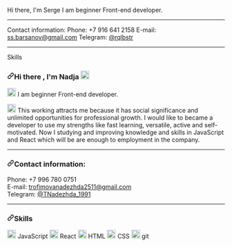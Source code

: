 Hi there, I'm Serge
I am beginner Front-end developer.

<hr>

Contact information:
Phone: +7 916 641 2158
E-mail: [ss.barsanov@gmail.com](ss.barsanov@gmail.com)
Telegram: [@rqlbstr](https://t.me/rqlbstr)

<hr>
Skills



<article class="markdown-body entry-content container-lg" itemprop="text"><h3><a id="user-content-hi-there--im-nadja-" class="anchor" aria-hidden="true" href="#hi-there--im-nadja-"><svg class="octicon octicon-link" viewBox="0 0 16 16" version="1.1" width="16" height="16" aria-hidden="true"><path fill-rule="evenodd" d="M7.775 3.275a.75.75 0 001.06 1.06l1.25-1.25a2 2 0 112.83 2.83l-2.5 2.5a2 2 0 01-2.83 0 .75.75 0 00-1.06 1.06 3.5 3.5 0 004.95 0l2.5-2.5a3.5 3.5 0 00-4.95-4.95l-1.25 1.25zm-4.69 9.64a2 2 0 010-2.83l2.5-2.5a2 2 0 012.83 0 .75.75 0 001.06-1.06 3.5 3.5 0 00-4.95 0l-2.5 2.5a3.5 3.5 0 004.95 4.95l1.25-1.25a.75.75 0 00-1.06-1.06l-1.25 1.25a2 2 0 01-2.83 0z"></path></svg></a>Hi there , I'm Nadja <g-emoji class="g-emoji" alias="wave" fallback-src="https://github.githubassets.com/images/icons/emoji/unicode/1f44b.png"><img class="emoji" alt="wave" height="20" width="20" src="https://github.githubassets.com/images/icons/emoji/unicode/1f44b.png"></g-emoji></h3>
<p><g-emoji class="g-emoji" alias="star" fallback-src="https://github.githubassets.com/images/icons/emoji/unicode/2b50.png"><img class="emoji" alt="star" height="20" width="20" src="https://github.githubassets.com/images/icons/emoji/unicode/2b50.png"></g-emoji> I am beginner Front-end developer.</p>
<p><g-emoji class="g-emoji" alias="star" fallback-src="https://github.githubassets.com/images/icons/emoji/unicode/2b50.png"><img class="emoji" alt="star" height="20" width="20" src="https://github.githubassets.com/images/icons/emoji/unicode/2b50.png"></g-emoji> This working attracts me because it has social significance and unlimited opportunities for professional growth.
I would like to became a developer to use my strengths like fast learning, versatile, active and self-motivated.
Now I studying and improving knowledge and skills in JavaScript and React which will be are enough to employment in the company.</p>
<hr>
<h3><a id="user-content-contact-information" class="anchor" aria-hidden="true" href="#contact-information"><svg class="octicon octicon-link" viewBox="0 0 16 16" version="1.1" width="16" height="16" aria-hidden="true"><path fill-rule="evenodd" d="M7.775 3.275a.75.75 0 001.06 1.06l1.25-1.25a2 2 0 112.83 2.83l-2.5 2.5a2 2 0 01-2.83 0 .75.75 0 00-1.06 1.06 3.5 3.5 0 004.95 0l2.5-2.5a3.5 3.5 0 00-4.95-4.95l-1.25 1.25zm-4.69 9.64a2 2 0 010-2.83l2.5-2.5a2 2 0 012.83 0 .75.75 0 001.06-1.06 3.5 3.5 0 00-4.95 0l-2.5 2.5a3.5 3.5 0 004.95 4.95l1.25-1.25a.75.75 0 00-1.06-1.06l-1.25 1.25a2 2 0 01-2.83 0z"></path></svg></a>Contact information:</h3>
<p>Phone: +7 996 780 0751<br>
E-mail: <a href="mailto:trofimovanadezhda2511@gmail.com">trofimovanadezhda2511@gmail.com</a><br>
Telegram: <a href="https://t.me/TNadezhda_1991" rel="nofollow">@TNadezhda_1991</a></p>
<hr>
<h3><a id="user-content-skills" class="anchor" aria-hidden="true" href="#skills"><svg class="octicon octicon-link" viewBox="0 0 16 16" version="1.1" width="16" height="16" aria-hidden="true"><path fill-rule="evenodd" d="M7.775 3.275a.75.75 0 001.06 1.06l1.25-1.25a2 2 0 112.83 2.83l-2.5 2.5a2 2 0 01-2.83 0 .75.75 0 00-1.06 1.06 3.5 3.5 0 004.95 0l2.5-2.5a3.5 3.5 0 00-4.95-4.95l-1.25 1.25zm-4.69 9.64a2 2 0 010-2.83l2.5-2.5a2 2 0 012.83 0 .75.75 0 001.06-1.06 3.5 3.5 0 00-4.95 0l-2.5 2.5a3.5 3.5 0 004.95 4.95l1.25-1.25a.75.75 0 00-1.06-1.06l-1.25 1.25a2 2 0 01-2.83 0z"></path></svg></a>Skills</h3>
<p><g-emoji class="g-emoji" alias="ballot_box_with_check" fallback-src="https://github.githubassets.com/images/icons/emoji/unicode/2611.png"><img class="emoji" alt="ballot_box_with_check" height="20" width="20" src="https://github.githubassets.com/images/icons/emoji/unicode/2611.png"></g-emoji> JavaScript
<g-emoji class="g-emoji" alias="ballot_box_with_check" fallback-src="https://github.githubassets.com/images/icons/emoji/unicode/2611.png"><img class="emoji" alt="ballot_box_with_check" height="20" width="20" src="https://github.githubassets.com/images/icons/emoji/unicode/2611.png"></g-emoji> React
<g-emoji class="g-emoji" alias="ballot_box_with_check" fallback-src="https://github.githubassets.com/images/icons/emoji/unicode/2611.png"><img class="emoji" alt="ballot_box_with_check" height="20" width="20" src="https://github.githubassets.com/images/icons/emoji/unicode/2611.png"></g-emoji> HTML
<g-emoji class="g-emoji" alias="ballot_box_with_check" fallback-src="https://github.githubassets.com/images/icons/emoji/unicode/2611.png"><img class="emoji" alt="ballot_box_with_check" height="20" width="20" src="https://github.githubassets.com/images/icons/emoji/unicode/2611.png"></g-emoji> CSS
<g-emoji class="g-emoji" alias="ballot_box_with_check" fallback-src="https://github.githubassets.com/images/icons/emoji/unicode/2611.png"><img class="emoji" alt="ballot_box_with_check" height="20" width="20" src="https://github.githubassets.com/images/icons/emoji/unicode/2611.png"></g-emoji> git</p>
</article>
